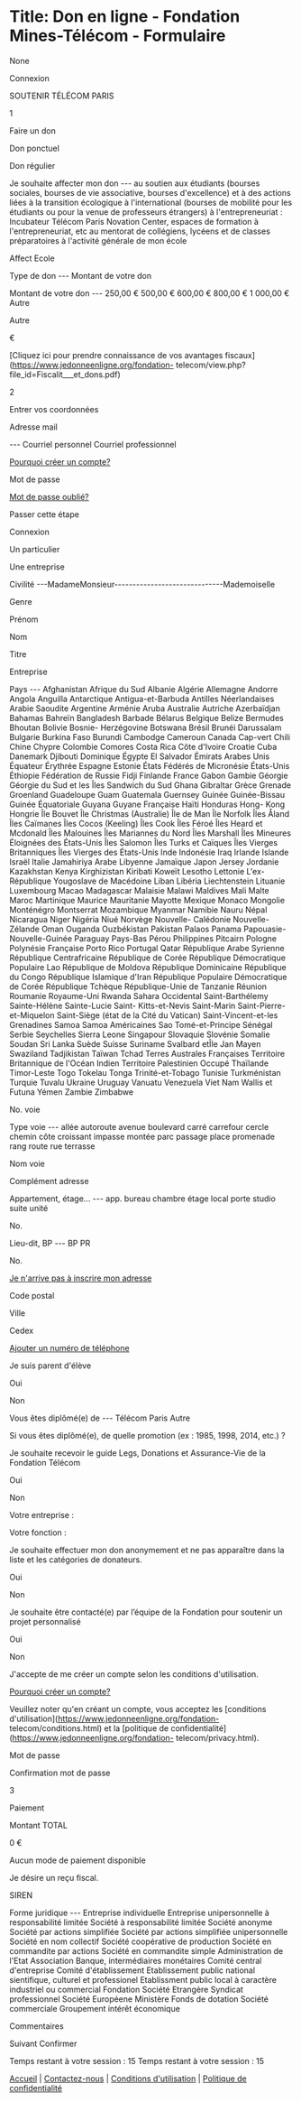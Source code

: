 # Title: Don en ligne - Fondation Mines-Télécom - Formulaire

None

Connexion

SOUTENIR TÉLÉCOM PARIS

1

Faire un don

Don ponctuel

Don régulier

Je souhaite affecter mon don \--- au soutien aux étudiants (bourses sociales,
bourses de vie associative, bourses d'excellence) et à des actions liées à la
transition écologique à l'international (bourses de mobilité pour les
étudiants ou pour la venue de professeurs étrangers) à l'entrepreneuriat :
Incubateur Télécom Paris Novation Center, espaces de formation à
l'entrepreneuriat, etc au mentorat de collégiens, lycéens et de classes
préparatoires à l'activité générale de mon école

Affect Ecole

Type de don \--- Montant de votre don

Montant de votre don \--- 250,00 € 500,00 € 600,00 € 800,00 € 1 000,00 € Autre

Autre

€

[Cliquez ici pour prendre connaissance de vos avantages
fiscaux](https://www.jedonneenligne.org/fondation-
telecom/view.php?file_id=Fiscalit___et_dons.pdf)  
  
  

2

Entrer vos coordonnées

Adresse mail

\--- Courriel personnel Courriel professionnel

[Pourquoi créer un compte?](javascript:;)

Mot de passe

[Mot de passe oublié?](javascript:;)

Passer cette étape

Connexion

Un particulier

Une entreprise

Civilité \---MadameMonsieur\------------------------------Mademoiselle

Genre

Prénom

Nom

Titre

Entreprise

Pays \--- Afghanistan Afrique du Sud Albanie Algérie Allemagne Andorre Angola
Anguilla Antarctique Antigua-et-Barbuda Antilles Néerlandaises Arabie Saoudite
Argentine Arménie Aruba Australie Autriche Azerbaïdjan Bahamas Bahreïn
Bangladesh Barbade Bélarus Belgique Belize Bermudes Bhoutan Bolivie Bosnie-
Herzégovine Botswana Brésil Brunéi Darussalam Bulgarie Burkina Faso Burundi
Cambodge Cameroun Canada Cap-vert Chili Chine Chypre Colombie Comores Costa
Rica Côte d'Ivoire Croatie Cuba Danemark Djibouti Dominique Égypte El Salvador
Émirats Arabes Unis Équateur Érythrée Espagne Estonie États Fédérés de
Micronésie États-Unis Éthiopie Fédération de Russie Fidji Finlande France
Gabon Gambie Géorgie Géorgie du Sud et les Îles Sandwich du Sud Ghana
Gibraltar Grèce Grenade Groenland Guadeloupe Guam Guatemala Guernsey Guinée
Guinée-Bissau Guinée Équatoriale Guyana Guyane Française Haïti Honduras Hong-
Kong Hongrie Île Bouvet Île Christmas (Australie) Île de Man Île Norfolk Îles
Åland Îles Caïmanes Îles Cocos (Keeling) Îles Cook Îles Féroé Îles Heard et
Mcdonald Îles Malouines Îles Mariannes du Nord Îles Marshall Îles Mineures
Éloignées des États-Unis Îles Salomon Îles Turks et Caïques Îles Vierges
Britanniques Îles Vierges des États-Unis Inde Indonésie Iraq Irlande Islande
Israël Italie Jamahiriya Arabe Libyenne Jamaïque Japon Jersey Jordanie
Kazakhstan Kenya Kirghizistan Kiribati Koweït Lesotho Lettonie L'ex-République
Yougoslave de Macédoine Liban Libéria Liechtenstein Lituanie Luxembourg Macao
Madagascar Malaisie Malawi Maldives Mali Malte Maroc Martinique Maurice
Mauritanie Mayotte Mexique Monaco Mongolie Monténégro Montserrat Mozambique
Myanmar Namibie Nauru Népal Nicaragua Niger Nigéria Niué Norvège Nouvelle-
Calédonie Nouvelle-Zélande Oman Ouganda Ouzbékistan Pakistan Palaos Panama
Papouasie-Nouvelle-Guinée Paraguay Pays-Bas Pérou Philippines Pitcairn Pologne
Polynésie Française Porto Rico Portugal Qatar République Arabe Syrienne
République Centrafricaine République de Corée République Démocratique
Populaire Lao République de Moldova République Dominicaine République du Congo
République Islamique d'Iran République Populaire Démocratique de Corée
République Tchèque République-Unie de Tanzanie Réunion Roumanie Royaume-Uni
Rwanda Sahara Occidental Saint-Barthélemy Sainte-Hélène Sainte-Lucie Saint-
Kitts-et-Nevis Saint-Marin Saint-Pierre-et-Miquelon Saint-Siège (état de la
Cité du Vatican) Saint-Vincent-et-les Grenadines Samoa Samoa Américaines Sao
Tomé-et-Principe Sénégal Serbie Seychelles Sierra Leone Singapour Slovaquie
Slovénie Somalie Soudan Sri Lanka Suède Suisse Suriname Svalbard etÎle Jan
Mayen Swaziland Tadjikistan Taïwan Tchad Terres Australes Françaises
Territoire Britannique de l'Océan Indien Territoire Palestinien Occupé
Thaïlande Timor-Leste Togo Tokelau Tonga Trinité-et-Tobago Tunisie
Turkménistan Turquie Tuvalu Ukraine Uruguay Vanuatu Venezuela Viet Nam Wallis
et Futuna Yémen Zambie Zimbabwe

No. voie

Type voie \--- allée autoroute avenue boulevard carré carrefour cercle chemin
côte croissant impasse montée parc passage place promenade rang route rue
terrasse

Nom voie

Complément adresse

Appartement, étage... \--- app. bureau chambre étage local porte studio suite
unité

No.

Lieu-dit, BP \--- BP PR

No.

[Je n'arrive pas à inscrire mon adresse](javascript:;)

Code postal

Ville

Cedex

[Ajouter un numéro de téléphone](javascript:;)

Je suis parent d'élève

Oui

Non

Vous êtes diplômé(e) de \--- Télécom Paris Autre

Si vous êtes diplômé(e), de quelle promotion (ex : 1985, 1998, 2014, etc.) ?

Je souhaite recevoir le guide Legs, Donations et Assurance-Vie de la Fondation
Télécom

Oui

Non

Votre entreprise :

Votre fonction :

Je souhaite effectuer mon don anonymement et ne pas apparaître dans la liste
et les catégories de donateurs.

Oui

Non

Je souhaite être contacté(e) par l’équipe de la Fondation pour soutenir un
projet personnalisé

Oui

Non

J'accepte de me créer un compte selon les conditions d'utilisation.

[Pourquoi créer un compte?](javascript:;)

Veuillez noter qu'en créant un compte, vous acceptez les [conditions
d'utilisation](https://www.jedonneenligne.org/fondation-
telecom/conditions.html) et la [politique de
confidentialité](https://www.jedonneenligne.org/fondation-
telecom/privacy.html).

Mot de passe

Confirmation mot de passe

3

Paiement

Montant TOTAL

0 €

Aucun mode de paiement disponible

Je désire un reçu fiscal.

SIREN

Forme juridique \--- Entreprise individuelle Entreprise unipersonnelle à
responsabilité limitée Société à responsabilité limitée Société anonyme
Société par actions simplifiée Société par actions simplifiée unipersonnelle
Société en nom collectif Société coopérative de production Société en
commandite par actions Société en commandite simple Administration de l'Etat
Association Banque, intermédiaires monétaires Comité central d'entreprise
Comité d'établissement Etablissement public national sientifique, culturel et
professionel Etablissment public local à caractère industriel ou commercial
Fondation Société Etrangère Syndicat professionnel Société Européene Ministère
Fonds de dotation Société commerciale Groupement intérêt économique

Commentaires

Suivant  Confirmer

Temps restant à votre session : 15 Temps restant à votre session : 15

[Accueil](https://www.jedonneenligne.org/fondation-telecom) | [Contactez-nous](https://www.jedonneenligne.org/fondation-telecom/contact.html) | [Conditions d'utilisation](https://www.jedonneenligne.org/fondation-telecom/conditions.html) | [Politique de confidentialité](https://www.jedonneenligne.org/fondation-telecom/privacy.html)

[ ](https://www.jedonneenligne.org)

